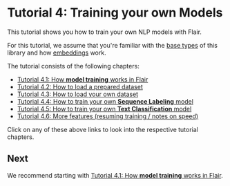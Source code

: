 # Tutorial 4: Training your own Models

This tutorial shows you how to train your own NLP models with Flair. 

For this tutorial, we assume that you're familiar with the [base types](/resources/docs/TUTORIAL_BASICS.md) of this
library and how [embeddings](/resources/docs/TUTORIAL_EMBEDDINGS_OVERVIEW.md) work. 

The tutorial consists of the following chapters:

* [Tutorial 4.1: How **model training** works in Flair](/resources/docs/TUTORIAL_TRAINING_MODELS.md) 
* [Tutorial 4.2: How to load a prepared dataset](/resources/docs/TUTORIAL_CORPUS_PREPARED.md) 
* [Tutorial 4.3: How to load your own dataset](/resources/docs/TUTORIAL_CORPUS_CUSTOM.md) 
* [Tutorial 4.4: How to train your own **Sequence Labeling** model](/resources/docs/TUTORIAL_TRAINING_SEQUENCE_LABELER.md) 
* [Tutorial 4.5: How to train your own **Text Classification** model](/resources/docs/TUTORIAL_TRAINING_TEXT_CLASSIFIER.md)
* [Tutorial 4.6: More features (resuming training / notes on speed)](/resources/docs/TUTORIAL_TRAINING_MORE.md)  

Click on any of these above links to look into the respective tutorial chapters. 

## Next

We recommend starting 
with [Tutorial 4.1: How **model training** works in Flair](/resources/docs/TUTORIAL_TRAINING_MODELS.md).
